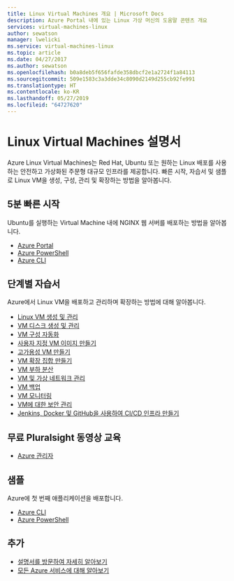 ```yaml
---
title: Linux Virtual Machines 개요 | Microsoft Docs
description: Azure Portal 내에 있는 Linux 가상 머신의 도움말 콘텐츠 개요
services: virtual-machines-linux
author: sewatson
manager: lwelicki
ms.service: virtual-machines-linux
ms.topic: article
ms.date: 04/27/2017
ms.author: sewatson
ms.openlocfilehash: b0a8deb5f656fafde358dbcf2e1a2724f1a84113
ms.sourcegitcommit: 509e1583c3a3dde34c8090d2149d255cb92fe991
ms.translationtype: HT
ms.contentlocale: ko-KR
ms.lasthandoff: 05/27/2019
ms.locfileid: "64727620"
---
```

# <a name="linux-virtual-machines-documentation"></a>Linux Virtual Machines 설명서

Azure Linux Virtual Machines는 Red Hat, Ubuntu 또는 원하는 Linux 배포를 사용하는 안전하고 가상화된 주문형 대규모 인프라를 제공합니다. 빠른 시작, 자습서 및 샘플로 Linux VM을 생성, 구성, 관리 및 확장하는 방법을 알아봅니다.

## <a name="5-minute-quickstarts"></a>5분 빠른 시작

Ubuntu를 실행하는 Virtual Machine 내에 NGINX 웹 서버를 배포하는 방법을 알아봅니다.

- [Azure Portal](/azure/virtual-machines/virtual-machines-linux-quick-create-portal?toc=%2fazure%2fvirtual-machines%2flinux%2ftoc.json)
- [Azure PowerShell](/azure/virtual-machines/virtual-machines-linux-quick-create-powershell?toc=%2fazure%2fvirtual-machines%2flinux%2ftoc.json)
- [Azure CLI](/azure/virtual-machines/virtual-machines-linux-quick-create-cli?toc=%2fazure%2fvirtual-machines%2flinux%2ftoc.json)

## <a name="step-by-step-tutorials"></a>단계별 자습서

Azure에서 Linux VM을 배포하고 관리하며 확장하는 방법에 대해 알아봅니다.

- [Linux VM 생성 및 관리](/azure/virtual-machines/linux/tutorial-manage-vm)
- [VM 디스크 생성 및 관리](/azure/virtual-machines/linux/tutorial-manage-disks)
- [VM 구성 자동화](/azure/virtual-machines/linux/tutorial-automate-vm-deployment)
- [사용자 지정 VM 이미지 만들기](/azure/virtual-machines/linux/tutorial-custom-images)
- [고가용성 VM 만들기](/azure/virtual-machines/linux/tutorial-availability-sets)
- [VM 확장 집합 만들기](/azure/virtual-machines/linux/tutorial-create-vmss)
- [VM 부하 분산](/azure/virtual-machines/linux/tutorial-load-balancer)
- [VM 및 가상 네트워크 관리](/azure/virtual-machines/linux/tutorial-virtual-network)
- [VM 백업](/azure/virtual-machines/linux/tutorial-backup-vms)
- [VM 모니터링](/azure/virtual-machines/linux/tutorial-monitoring)
- [VM에 대한 보안 관리](/azure/virtual-machines/linux/tutorial-azure-security)
- [Jenkins, Docker 및 GitHub을 사용하여 CI/CD 인프라 만들기](/azure/virtual-machines/linux/tutorial-jenkins-github-docker-cicd)

## <a name="free-pluralsight-video-training"></a>무료 Pluralsight 동영상 교육

- [Azure 관리자](https://go.microsoft.com/fwlink/?linkid=2012827)

## <a name="samples"></a>샘플 

Azure에 첫 번째 애플리케이션을 배포합니다.

- [Azure CLI](/azure/virtual-machines/virtual-machines-linux-cli-samples)
- [Azure PowerShell](/azure/virtual-machines/virtual-machines-linux-powershell-samples)

## <a name="more"></a>추가

- [설명서를 방문하여 자세히 알아보기](/azure/virtual-machines/linux/index)
- [모든 Azure 서비스에 대해 알아보기](https://aka.ms/j3wr7y)
